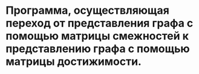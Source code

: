# Программа, осуществляющая переход от представления графа с помощью матрицы смежностей к представлению графа с помощью матрицы достижимости.
